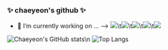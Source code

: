 ### ✨ chaeyeon's github ✨

- 🔭 I’m currently working on ...
-->
<img src="https://img.shields.io/badge/Python-3178C6?style=flat&logo=Python&logoColor=white"/>\t<img src="https://img.shields.io/badge/HTML5-E34F26?style=flat&logo=HTML5&logoColor=white"/>\t<img src="https://img.shields.io/badge/JavaScript-F7DF1E?style=flat&logo=JavaScript&logoColor=white"/>\t<img src="https://img.shields.io/badge/Jupyter-F37626?style=flat&logo=Jupyter&logoColor=white"/>\t<img src="https://img.shields.io/badge/C-A8B9CC?style=flat&logo=C&logoColor=white"/>

![Chaeyeon's GitHub stats](https://github-readme-stats.vercel.app/api?username=Chaeyeoncho&show_icons=true&theme=radical)\n
![Top Langs](https://github-readme-stats.vercel.app/api/top-langs/?username=Chaeyeoncho&layout=compact)
